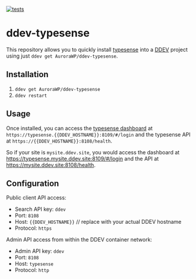 [![tests](https://github.com/AuroraWP/ddev-typesense/actions/workflows/tests.yml/badge.svg)](https://github.com/AuroraWP/ddev-typesense/actions/workflows/tests.yml)

# ddev-typesense

This repository allows you to quickly install [typesense](https://typesense.org/) into a [DDEV](https://ddev.readthedocs.io)
project using just `ddev get AuroraWP/ddev-typesense`.

## Installation

1. `ddev get AuroraWP/ddev-typesense`
2. `ddev restart`

## Usage

Once installed, you can access the [typesense dashboard](https://github.com/bfritscher/typesense-dashboard) at `https://typesense.{{DDEV_HOSTNAME}}:8109/#/login`
and the typesense API at `https://{{DDEV_HOSTNAME}}:8108/health`.

So if your site is `mysite.ddev.site`, you would access the dashboard at https://typesense.mysite.ddev.site:8109/#/login
and the API at https://mysite.ddev.site:8108/health.

## Configuration

Public client API access:

- Search API key: `ddev`
- Port: `8108`
- Host: `{{DDEV_HOSTNAME}}` // replace with your actual DDEV hostname
- Protocol: `https`

Admin API access from within the DDEV container network:

- Admin API key: `ddev`
- Port: `8108`
- Host: `typesense`
- Protocol: `http`
